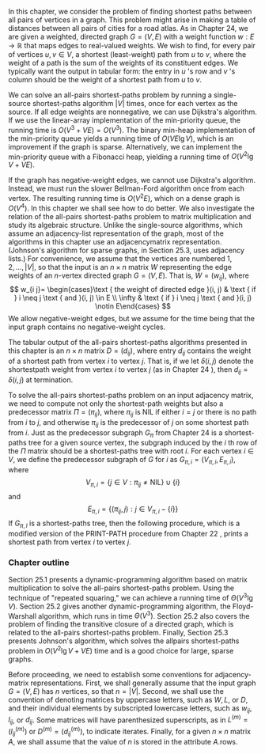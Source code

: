 In this chapter, we consider the problem of finding shortest paths between all pairs of vertices in a graph. This problem might arise in making a table of distances between all pairs of cities for a road atlas. As in Chapter 24, we are given a weighted, directed graph $G=(V, E)$ with a weight function $w: E \rightarrow \mathbb{R}$ that maps edges to real-valued weights. We wish to find, for every pair of vertices $u, v \in V$, a shortest (least-weight) path from $u$ to $v$, where the weight of a path is the sum of the weights of its constituent edges. We typically want the output in tabular form: the entry in $u$ 's row and $v$ 's column should be the weight of a shortest path from $u$ to $v$.

We can solve an all-pairs shortest-paths problem by running a single-source shortest-paths algorithm $|V|$ times, once for each vertex as the source. If all edge weights are nonnegative, we can use Dijkstra's algorithm. If we use the linear-array implementation of the min-priority queue, the running time is $O\left(V^3+V E\right)=O\left(V^3\right)$. The binary min-heap implementation of the min-priority queue yields a running time of $O(V E \lg V)$, which is an improvement if the graph is sparse. Alternatively, we can implement the min-priority queue with a Fibonacci heap, yielding a running time of $O\left(V^2 \lg V+V E\right)$.

If the graph has negative-weight edges, we cannot use Dijkstra's algorithm. Instead, we must run the slower Bellman-Ford algorithm once from each vertex. The resulting running time is $O\left(V^2 E\right)$, which on a dense graph is $O\left(V^4\right)$. In this chapter we shall see how to do better. We also investigate the relation of the all-pairs shortest-paths problem to matrix multiplication and study its algebraic structure.
Unlike the single-source algorithms, which assume an adjacency-list representation of the graph, most of the algorithms in this chapter use an adjacencymatrix representation. (Johnson's algorithm for sparse graphs, in Section 25.3, uses adjacency lists.) For convenience, we assume that the vertices are numbered $1,2, \ldots,|V|$, so that the input is an $n \times n$ matrix $W$ representing the edge weights of an $n$-vertex directed graph $G=(V, E)$. That is, $W=\left(w_{i j}\right)$, where $$
w_{i j}= \begin{cases}\text { the weight of directed edge }(i, j) & \text { if } i \neq j \text { and }(i, j) \in E \\ \infty & \text { if } i \neq j \text { and }(i, j) \notin E\end{cases}
$$
We allow negative-weight edges, but we assume for the time being that the input graph contains no negative-weight cycles.

The tabular output of the all-pairs shortest-paths algorithms presented in this chapter is an $n \times n$ matrix $D=\left(d_{i j}\right)$, where entry $d_{i j}$ contains the weight of a shortest path from vertex $i$ to vertex $j$. That is, if we let $\delta(i, j)$ denote the shortestpath weight from vertex $i$ to vertex $j$ (as in Chapter 24 ), then $d_{i j}=\delta(i, j)$ at termination.

To solve the all-pairs shortest-paths problem on an input adjacency matrix, we need to compute not only the shortest-path weights but also a predecessor matrix $\Pi=\left(\pi_{i j}\right)$, where $\pi_{i j}$ is NIL if either $i=j$ or there is no path from $i$ to $j$, and otherwise $\pi_{i j}$ is the predecessor of $j$ on some shortest path from $i$. Just as the predecessor subgraph $G_\pi$ from Chapter 24 is a shortest-paths tree for a given source vertex, the subgraph induced by the $i$ th row of the $\Pi$ matrix should be a shortest-paths tree with root $i$. For each vertex $i \in V$, we define the predecessor subgraph of $G$ for $i$ as $G_{\pi, i}=\left(V_{\pi, i}, E_{\pi, i}\right)$, where
$$
V_{\pi, i}=\left\{j \in V: \pi_{i j} \neq \mathrm{NIL}\right\} \cup\{i\}
$$
and
$$
E_{\pi, i}=\left\{\left(\pi_{i j}, j\right): j \in V_{\pi, i}-\{i\}\right\}
$$
If $G_{\pi, l}$ is a shortest-paths tree, then the following procedure, which is a modified version of the PRINT-PATH procedure from Chapter 22 , prints a shortest path from vertex $i$ to vertex $j$.

### Chapter outline 

Section 25.1 presents a dynamic-programming algorithm based on matrix multiplication to solve the all-pairs shortest-paths problem. Using the technique of "repeated squaring," we can achieve a running time of $\Theta\left(V^3 \lg V\right)$. Section 25.2 gives another dynamic-programming algorithm, the Floyd-Warshall algorithm, which runs in time $\Theta\left(V^3\right)$. Section 25.2 also covers the problem of finding the transitive closure of a directed graph, which is related to the all-pairs shortest-paths problem. Finally, Section 25.3 presents Johnson's algorithm, which solves the allpairs shortest-paths problem in $O\left(V^2 \lg V+V E\right)$ time and is a good choice for large, sparse graphs.

Before proceeding, we need to establish some conventions for adjacency-matrix representations. First, we shall generally assume that the input graph $G=(V, E)$ has $n$ vertices, so that $n=|V|$. Second, we shall use the convention of denoting matrices by uppercase letters, such as $W, L$, or $D$, and their individual elements by subscripted lowercase letters, such as $w_{i j}, l_{i j}$, or $d_{i j}$. Some matrices will have parenthesized superscripts, as in $L^{(m)}=\left(l_{i j}^{(m)}\right)$ or $D^{(m)}=\left(d_{i j}^{(m)}\right)$, to indicate iterates. Finally, for a given $n \times n$ matrix $A$, we shall assume that the value of $n$ is stored in the attribute $A$.rows.